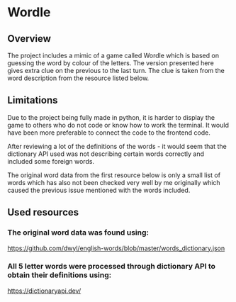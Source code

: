 # Wordle

## Overview
The project includes a mimic of a game called Wordle which is based on guessing the word by colour of the letters. The version presented here gives extra clue on the previous to the last turn. The clue is taken from the word description from the resource listed below.

## Limitations
Due to the project being fully made in python, it is harder to display the game to others who do not code or know how to work the terminal. It would have been more preferable to connect the code to the frontend code.

After reviewing a lot of the definitions of the words - it would seem that the dictionary API used was not describing certain words correctly and included some foreign words.

The original word data from the first resource below is only a small list of words which has also not been checked very well by me originally which caused the previous issue mentioned with the words included.

## Used resources

### The original word data was found using:
https://github.com/dwyl/english-words/blob/master/words_dictionary.json

### All 5 letter words were processed through dictionary API to obtain their definitions using:
https://dictionaryapi.dev/